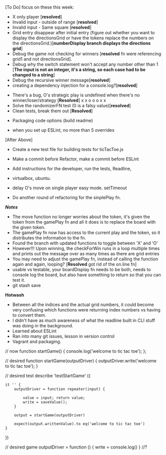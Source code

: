 [To Do]
focus on these this week:
* X only player [**resolved**]
* Invalid input - outside of range [**resolved**]
* Invalid input - Same square [**resolved**]
* Grid entry disappear after initial entry (figure out whether you want to display the directionsGrid or have the tokens replace the numbers on the directionsGrid.)[**numberDisplay branch displays the directions grid**]
* Debug the game not checking for winners [**resolved** fn were referencing grid1 and not directionsGrid].
* Debug why the switch statement won't accept any number other than 1 [**The input is not an integer, it's a string, so each case had to be changed to a string**]
* Debug the recursive winner message[**resolved**]
* creating a dependency injection for a console.log?[**resolved**]
- There's a bug, O's strategic play is undefined when there's no winner/loser/strategy [**Resolved**]
x x o
o o x
x    
- Solve the randomizerFN test (0 is a falsy value)[**resolved**]
- Clean tests, break them out [**Resolved**]
* Packaging code options (build readme)
- when you set up ESLint, no more than 5 overrides

[After Above]
- Create a new test file for building tests for ticTacToe.js
- Make a commit before Refactor, make a commit before ESLint
- Add instructions for the developer, run the tests, Readline,
- virtualbox, ubuntu.
- delay O's move on single player easy mode. setTimeout

- Do another round of refactoring for the sinplePlay fn.


***Notes***
- The move function no longer worries about the token, it's given the token from the gamePlay fn and all it does is to replace the board with the given token.
- The gamePlay fn now has access to the current play and the token, so it distributes the information to the fn.
- Found the branch with updated functions to toggle between 'X' and 'O'
- However!!! Upon winning, the checkForWin runs in a loop multiple times and prints out the message over as many times as there are grid entries
- You may need to adjust the gamePlay fn, instead of calling the function again and again, looping? [**Resolved** got rid of the on.line fn]
- usable vs testable, your boardDisplay fn needs to be both, needs to console log the board, but also have something to return so that you can test it.
- git stash save


**Hotwash**
- Between all the indices and the actual grid numbers, it could become very confusing which functions were returning index numbers vs having to convert them.
- I didn't have as much awareness of what the readline built in CLI stuff was doing in the background.
- Learned about ESLint
- Ran into many git issues, lesson in version control
- Vagrant and packaging.

// now
function startGame() {
    console.log('welcome to tic tac toe');
};


// desired
function startGame(outputDriver) {
    outputDriver.write('welcome to tic tac toe');
}

// desired test
describe 'testStartGame' ({

    it '' {
        outputDriver = function repeater(input) {

            value = input; return value;
            write = saveValue();
        }

        output = startGame(outputDriver)

        expect(output.writtenValue).to eq('welcome to tic tac toe')
    }
})

// desired game
outputDriver = function () { write = console.log() } //?
